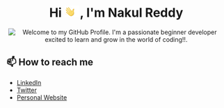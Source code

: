<h1 align="center">
    Hi <img src='./Assets/wave.gif' height='26' alt='there'>, I'm Nakul Reddy
</h1>

<p align='center' style='margin: 16px 4px 8px;'>
    <img src="https://readme-typing-svg.herokuapp.com?font=Fira+Code&pause=1000&color=54A6FF&center=true&vCenter=true&multiline=true&width=710&height=70&lines=Welcome+to+my+GitHub+Profile;I'm+a+passionate+developer+excited+to+code!!" alt="Welcome to my GitHub Profile. I'm a passionate beginner developer excited to learn and grow in the world of coding!!." />
</p>

## 📫 How to reach me
- [LinkedIn](your-linkedin-url)
- [Twitter](your-twitter-url)
- [Personal Website](your-website-url)

<!--
**gritmaster1/gritmaster1** is a ✨ _special_ ✨ repository because its `README.md` (this file) appears on your GitHub profile.

Here are some ideas to get you started:

- 🔭 I’m currently  on 
- 🌱 I’m currently learning solving problems using data, Software Engineering, Natural Language ProcessingData Science, Dynamic programming
- 👯 I’m looking to collaborate on ...
- 🤔 I’m looking for help with ...
- 💬 Ask me about ...
- 📫 How to reach me: ...
- 😄 Pronouns: ...
- ⚡ Fun fact: ...
-->
